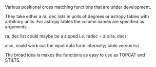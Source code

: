 

Various positional cross matching functions that are under development.

They take either a ra, dec lists in units of degrees or astropy tables
with aribitrary units. For astropy tables the column names are specified
as arguments.

ra, dec list could maybe be a zipped i.e. radec = zip(ra, dec)

also, could work out the input data form internally; table versus list

The broad idea is makes the functions as easy to use as TOPCAT and STILTS.

